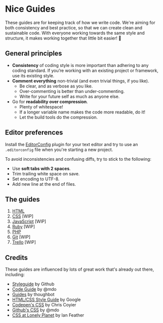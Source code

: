 # Nice Guides

These guides are for keeping track of how we write code. We're aiming for both consistency and best practice, so that we can create clean and sustainable code. With everyone working towards the same style and structure, it makes working together that little bit easier! :dancers:

## General principles

- __Consistency__ of coding style is more important than adhering to any coding standard. If you’re working with an existing project or framework, use its existing style.
- __Comment everything__ non-trivial (and even trivial things, if you like).
  - Be clear, and as verbose as you like.
  - Over-commenting is better than under-commenting.
  - Write for your future self as much as anyone else.
- Go for __readability over compression__.
  - Plenty of whitespace!
  - If a longer variable name makes the code more readable, do it!
  - Let the build tools do the compression.

## Editor preferences

Install the [EditorConfig](http://editorconfig.org/) plugin for your text editor and try to use an ```.editorconfig``` file when you're starting a new project.

To avoid inconsistencies and confusing diffs, try to stick to the following:

- Use __soft tabs with 2 spaces__.
- Trim trailing white space on save.
- Set encoding to UTF-8.
- Add new line at the end of files.

## The guides

1. [HTML](/guides/html.md)
2. [CSS](/guides/css.md) [WIP]
3. [JavaScript](/guides/javascript.md) [WIP]
4. [Ruby](/guides/ruby.md) [WIP]
5. [PHP](/guides/php.md)
6. [Git](/guides/git.md) [WIP]
7. [Trello](/guides/trello.md) [WIP]

## Credits

These guides are influenced by lots of great work that's already out there, including:

- [Styleguide](https://github.com/styleguide) by Github
- [Code Guide](http://mdo.github.io/code-guide/) by @mdo
- [Guides](https://github.com/thoughtbot/guides/blob/master/README.md) by thoughbot
- [HTML/CSS Style Guide](https://google-styleguide.googlecode.com/svn/trunk/htmlcssguide.xml) by Google
- [Codepen's CSS](http://codepen.io/chriscoyier/blog/codepens-css) by Chris Coyier
- [Github's CSS](http://markdotto.com/2014/07/23/githubs-css/) by @mdo
- [CSS at Lonely Planet](http://ianfeather.co.uk/css-at-lonely-planet/) by Ian Feather
